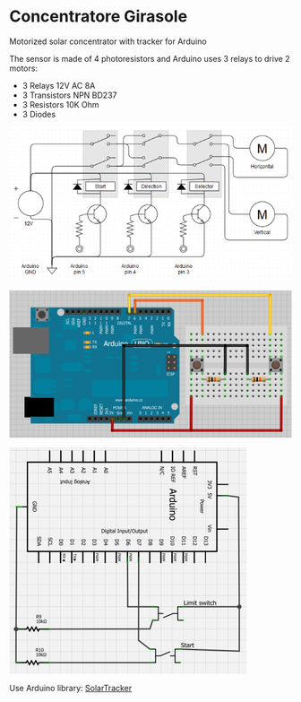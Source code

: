 Concentratore Girasole
================

Motorized solar concentrator with tracker for Arduino

The sensor is made of 4 photoresistors and Arduino uses 3 relays to drive 2 motors:
* 3 Relays 12V AC 8A
* 3 Transistors NPN BD237
* 3 Resistors 10K Ohm
* 3 Diodes

![Relays](/readme/RelaysBoard.png "Relays")

![Switch](/readme/Breadboard_Switch.png "Switch")

![Switch](/readme/Scheme_Switch.png "Switch")


Use Arduino library: [SolarTracker](https://github.com/Hiperblade/SolarTracker)
